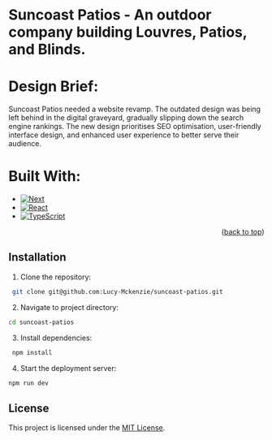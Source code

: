 # Suncoast Patios - An outdoor company building Louvres, Patios, and Blinds.

# Design Brief:
Suncoast Patios needed a website revamp. The outdated design was being left behind in the digital graveyard, gradually slipping down the search engine rankings. The new design prioritises SEO optimisation, user-friendly interface design, and enhanced user experience to better serve their audience. 

# Built With:
* [![Next][Next.js]][Next-url]
* [![React][React.js]][React-url]
* [![TypeScript][TypeScript-logo]][TypeScript-url]
<p align="right">(<a href="#readme-top">back to top</a>)</p>
<!--   <img src='/svg/daisyui.svg' alt="DaisyUI" width="50" />
  <img src='/svg/hcaptcha.svg' alt="hCaptcha" width="50" />
  <img src='/svg/herroku.svg' alt="Heroku" width="50" /> -->


## Installation
1. Clone the repository:
```bash
 git clone git@github.com:Lucy-Mckenzie/suncoast-patios.git
```
2. Navigate to project directory:
```bash
cd suncoast-patios
```

3. Install dependencies:
```bash
 npm install
```

4. Start the deployment server:
```bash
npm run dev
```

## License
This project is licensed under the [MIT License](LICENSE).


<!-- MARKDOWN LINKS & IMAGES -->
[Next.js]: https://img.shields.io/badge/next.js-000000?style=for-the-badge&logo=nextdotjs&logoColor=white
[Next-url]: https://nextjs.org/
[React.js]: https://img.shields.io/badge/React-20232A?style=for-the-badge&logo=react&logoColor=61DAFB
[React-url]: https://reactjs.org/
[TypeScript-logo]: https://img.shields.io/badge/TypeScript-007ACC?style=for-the-badge&logo=typescript&logoColor=white
[TypeScript-url]: https://www.typescriptlang.org/

